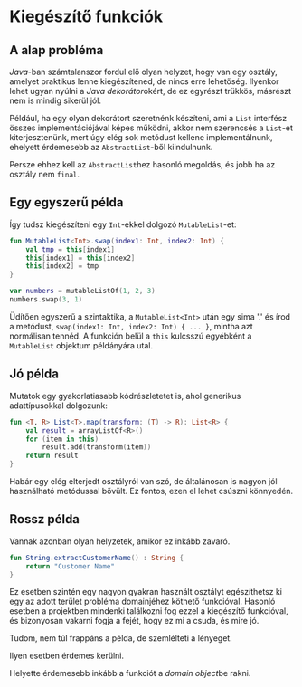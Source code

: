 # Kiegészítő funkciók

## A alap probléma 

*Java*-ban számtalanszor fordul elő olyan helyzet, hogy van egy osztály, amelyet praktikus lenne kiegészítened, de nincs erre lehetőség. Ilyenkor lehet ugyan nyúlni a *Java dekorátor*okért, de ez egyrészt trükkös, másrészt nem is mindig sikerül jól.

Például, ha egy olyan dekorátort szeretnénk készíteni, ami a `List` interfész összes implementációjával képes működni, akkor nem szerencsés a `List`-et kiterjesztenünk, mert úgy elég sok metódust kellene implementálnunk, ehelyett érdemesebb az `AbstractList`-ből kiindulnunk.

Persze ehhez kell az `AbstractList`hez hasonló megoldás, és jobb ha az osztály nem `final`.

## Egy egyszerű példa

Így tudsz kiegészíteni egy `Int`-ekkel dolgozó `MutableList`-et:
```kotlin
fun MutableList<Int>.swap(index1: Int, index2: Int) {
    val tmp = this[index1] 
    this[index1] = this[index2]
    this[index2] = tmp
}

var numbers = mutableListOf(1, 2, 3)
numbers.swap(3, 1)
```

Üdítően egyszerű a szintaktika, a `MutableList<Int>` után egy sima '.' és írod a metódust, `swap(index1: Int, index2: Int) { ... }`, mintha azt normálisan tennéd. A funkción belül a `this` kulcsszú egyébként a `MutableList` objektum példányára utal.

## Jó példa

Mutatok egy gyakorlatiasabb kódrészletetet is, ahol generikus adattípusokkal dolgozunk:

```kotlin
fun <T, R> List<T>.map(transform: (T) -> R): List<R> {
    val result = arrayListOf<R>()
    for (item in this)
        result.add(transform(item))
    return result
}
```

Habár egy elég elterjedt osztályról van szó, de általánosan is nagyon jól használható metódussal bővült. Ez fontos, ezen el lehet csúszni könnyedén.

## Rossz példa

Vannak azonban olyan helyzetek, amikor ez inkább zavaró.

```kotlin
fun String.extractCustomerName() : String {
    return "Customer Name"
}
```

Ez esetben szintén egy nagyon gyakran használt osztályt egészíthetsz ki egy az adott terület probléma domainjéhez köthető funkcióval. Hasonló esetben a projektben mindenki találkozni fog ezzel a kiegészítő funkcióval, és bizonyosan vakarni fogja a fejét, hogy ez mi a csuda, és mire jó.

Tudom, nem túl frappáns a példa, de szemlélteti a lényeget.

Ilyen esetben érdemes kerülni.

Helyette érdemesebb inkább a funkciót a *domain object*be rakni.
